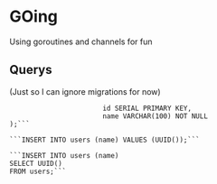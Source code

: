 # GOing

Using goroutines and channels for fun

## Querys
(Just so I can ignore migrations for now)

```CREATE TABLE users (
                       id SERIAL PRIMARY KEY,
                       name VARCHAR(100) NOT NULL
);```

```INSERT INTO users (name) VALUES (UUID());```

```INSERT INTO users (name)
SELECT UUID()
FROM users;```